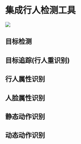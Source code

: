 # 集成行人检测工具

![](readme\demo.gif)

## 目标检测

## 目标追踪(行人重识别)

## 行人属性识别

## 人脸属性识别

## 静态动作识别

## 动态动作识别
